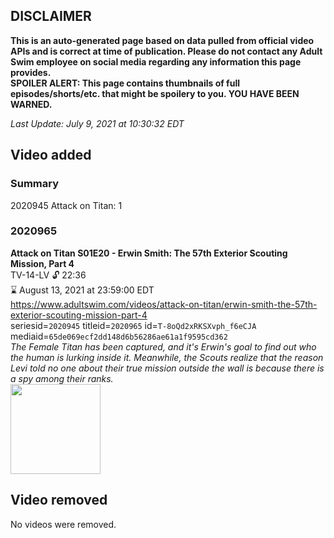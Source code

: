 ## DISCLAIMER
**This is an auto-generated page based on data pulled from official video APIs and is correct at time of publication. Please do not contact any Adult Swim employee on social media regarding any information this page provides.**  
**SPOILER ALERT: This page contains thumbnails of full episodes/shorts/etc. that might be spoilery to you. YOU HAVE BEEN WARNED.**  

_Last Update: July 9, 2021 at 10:30:32 EDT_
## Video added
### Summary
2020945 Attack on Titan: 1  
### 2020965
**Attack on Titan S01E20 - Erwin Smith: The 57th Exterior Scouting Mission, Part 4**  
TV-14-LV 🔓 22:36  
⌛ August 13, 2021 at 23:59:00 EDT  
https://www.adultswim.com/videos/attack-on-titan/erwin-smith-the-57th-exterior-scouting-mission-part-4  
seriesid=`2020945` titleid=`2020965` id=`T-8oQd2xRKSXvph_f6eCJA` mediaid=`65de069ecf2dd148d6b56286ae61a1f9595cd362`  
_The Female Titan has been captured, and it's Erwin's goal to find out who the human is lurking inside it. Meanwhile, the Scouts realize that the reason Levi told no one about their true mission outside the wall is because there is a spy among their ranks._  
<a href="https://media.cdn.adultswim.com/uploads/20200225/thumbnails/2_20225126128-attackontitan_020.jpg"><img src="https://media.cdn.adultswim.com/uploads/20200225/thumbnails/2_20225126128-attackontitan_020.jpg" height="144px" /></a>
## Video removed
No videos were removed.  
